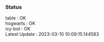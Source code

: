 ### Status


table : OK  
hogwarts : OK  
icy-bot : OK  
Latest Update : 2023-03-10 10:09:15.144583
